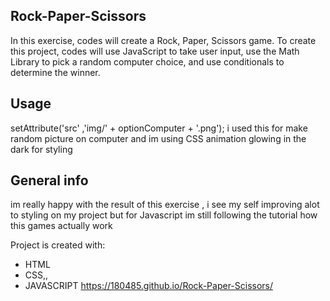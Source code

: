 ## Rock-Paper-Scissors
In this exercise, codes will create a Rock, Paper, Scissors game. To create this project, codes will use JavaScript to take user input, use the Math Library to pick a random computer choice, and use conditionals to determine the winner.

## Usage
setAttribute('src' ,'img/' + optionComputer + '.png'); i used this for make random picture on computer
and im using CSS animation glowing in the dark for styling 

## General info
im really happy with the result of this exercise , i see my self improving alot to styling on my project
but for Javascript im still following the tutorial how this games actually work 


Project is created with:
* HTML
* CSS,,
* JAVASCRIPT
https://180485.github.io/Rock-Paper-Scissors/
